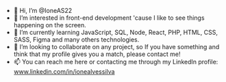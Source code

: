 - 👋 Hi, I’m @IoneAS22
- 👀 I’m interested in front-end development 'cause I like to see things happening on the screen. 
- 🌱 I’m currently learning JavaScript, SQL, Node, React, PHP, HTML, CSS, SASS, Figma and many others technologies.
- 💞️ I’m looking to collaborate on any project, so If you have something and think that my profile gives you a match, please contact me!
- 📫 You can reach me here or contacting me through my LinkedIn profile: www.linkedin.com/in/ionealvessilva

<!---
IoneAS22/IoneAS22 is a ✨ special ✨ repository because its `README.md` (this file) appears on your GitHub profile.
You can click the Preview link to take a look at your changes.
--->
